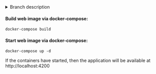 <details>
<summary>Branch description</summary>
This repository implements a TODO list.
The frontend is implemented on a custom build of Webpack with Typescript & React & Redux & Redux-Saga.
The backend is implemented in NodeJS with framework NestJS and Typescript.
Docker Compose was used to develop and run the application.
</details>



#### Build web image via docker-compose:
```
docker-compose build
```

#### Start web image via docker-compose:
```
docker-compose up -d
```

If the containers have started, then the application will be available at http://localhost:4200

